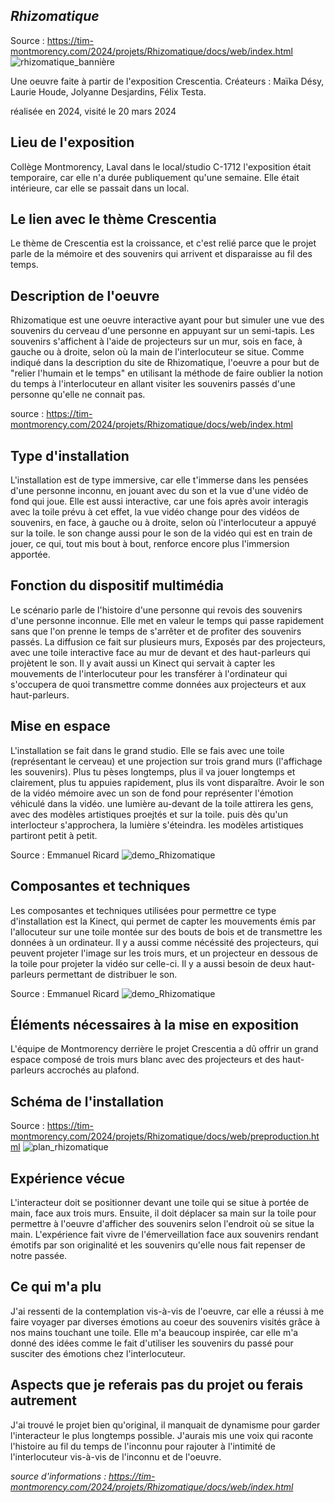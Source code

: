 
## *Rhizomatique*

Source : https://tim-montmorency.com/2024/projets/Rhizomatique/docs/web/index.html
![rhizomatique_bannière](media/rhizomatique_banniere.jpg)

Une oeuvre faite à partir de l'exposition Crescentia. Créateurs : Maïka Désy, Laurie Houde, Jolyanne Desjardins, Félix Testa.

réalisée en 2024, visité le 20 mars 2024
## Lieu de l'exposition
Collège Montmorency, Laval
dans le local/studio C-1712
l'exposition était temporaire, car elle n'a durée publiquement qu'une semaine. Elle était intérieure, car elle se passait dans un local.
## Le lien avec le thème Crescentia
Le thème de Crescentia est la croissance, et c'est relié parce que le projet parle de la mémoire et des souvenirs qui arrivent et disparaisse au fil des temps.

## Description de l'oeuvre
Rhizomatique est une oeuvre interactive ayant pour but simuler une vue des souvenirs du cerveau d'une personne en appuyant sur un semi-tapis. Les souvenirs s'affichent à l'aide de projecteurs sur un mur, sois en face, à gauche ou à droite, selon où la main de l'interlocuteur se situe. Comme indiqué dans la description du site de Rhizomatique, l'oeuvre a pour but de "relier l'humain et le temps" en utilisant la méthode de faire oublier la notion du temps à l'interlocuteur en allant visiter les souvenirs passés d'une personne qu'elle ne connait pas.

source : https://tim-montmorency.com/2024/projets/Rhizomatique/docs/web/index.html

## Type d'installation
L'installation est de type immersive, car elle t'immerse dans les pensées d'une personne inconnu, en jouant avec du son et la vue d'une vidéo de fond qui joue. Elle est aussi interactive, car une fois après avoir interagis avec la toile prévu à cet effet, la vue vidéo change pour des vidéos de souvenirs, en face, à gauche ou à droite, selon où l'interlocuteur a appuyé sur la toile. le son change aussi pour le son de la vidéo qui est en train de jouer, ce qui, tout mis bout à bout, renforce encore plus l'immersion apportée.

## Fonction du dispositif multimédia
Le scénario parle de l'histoire d'une personne qui revois des souvenirs d'une personne inconnue. Elle met en valeur le temps qui passe rapidement sans que l'on prenne le temps de s'arrêter et de profiter des souvenirs passés. La diffusion ce fait sur plusieurs murs, Exposés par des projecteurs, avec une toile interactive face au mur de devant et des haut-parleurs qui projètent le son. Il y avait aussi un Kinect qui servait à capter les mouvements de l'interlocuteur pour les transférer à l'ordinateur qui s'occupera de quoi transmettre comme données aux projecteurs et aux haut-parleurs.

## Mise en espace
L'installation se fait dans le grand studio. Elle se fais avec une toile (représentant le cerveau) et une projection sur trois grand murs (l'affichage les souvenirs). Plus tu pèses longtemps, plus il va jouer longtemps et clairement, plus tu appuies rapidement, plus ils vont disparaître. Avoir le son de la vidéo mémoire avec un son de fond pour représenter l'émotion véhiculé dans la vidéo. une lumière au-devant de la toile attirera les gens, avec des modèles artistiques proejtés et sur la toile. puis dès qu'un interlocteur s'approchera, la lumière s'éteindra. les modèles artistiques partiront petit à petit.

Source : Emmanuel Ricard
![demo_Rhizomatique](media/Rhizomatique_demo.jpg)


## Composantes et techniques
Les composantes et techniques utilisées pour permettre ce type d'installation est la Kinect, qui permet de capter les mouvements émis par l'allocuteur sur une toile montée sur des bouts de bois et de transmettre les données à un ordinateur. Il y a aussi comme nécéssité des projecteurs, qui peuvent projeter l'image sur les trois murs, et un projecteur en dessous de la toile pour projeter la vidéo sur celle-ci. Il y a aussi besoin de deux haut-parleurs permettant de distribuer le son.

Source : Emmanuel Ricard
![demo_Rhizomatique](media/Rhizomatique_interieur.jpg)

## Éléments nécessaires à la mise en exposition
L'équipe de Montmorency derrière le projet Crescentia a dû offrir un grand espace composé de trois murs blanc avec des projecteurs et des haut-parleurs accrochés au plafond.

## Schéma de l'installation
Source : https://tim-montmorency.com/2024/projets/Rhizomatique/docs/web/preproduction.html
![plan_rhizomatique](media/rhizomatique_plantation.drawio.png)

## Expérience vécue
L'interacteur doit se positionner devant une toile qui se situe à portée de main, face aux trois murs. Ensuite, il doit déplacer sa main sur la toile pour permettre à l'oeuvre d'afficher des souvenirs selon l'endroit où se situe la main. L'expérience fait vivre de l'émerveillation face aux souvenirs rendant émotifs par son originalité et les souvenirs qu'elle nous fait repenser de notre passée.


## Ce qui m'a plu
J'ai ressenti de la contemplation vis-à-vis de l'oeuvre, car elle a réussi à me faire voyager par diverses émotions au coeur des souvenirs visités grâce à nos mains touchant une toile. Elle m'a beaucoup inspirée, car elle m'a donné des idées comme le fait d'utiliser les souvenirs du passé pour susciter des émotions chez l'interlocuteur.

## Aspects que je referais pas du projet ou ferais autrement
J'ai trouvé le projet bien qu'original, il manquait de dynamisme pour garder l'interacteur le plus longtemps possible. J'aurais mis une voix qui raconte l'histoire au fil du temps de l'inconnu pour rajouter à l'intimité de l'interlocuteur vis-à-vis de l'inconnu et de l'oeuvre.


*source d'informations : https://tim-montmorency.com/2024/projets/Rhizomatique/docs/web/index.html*
